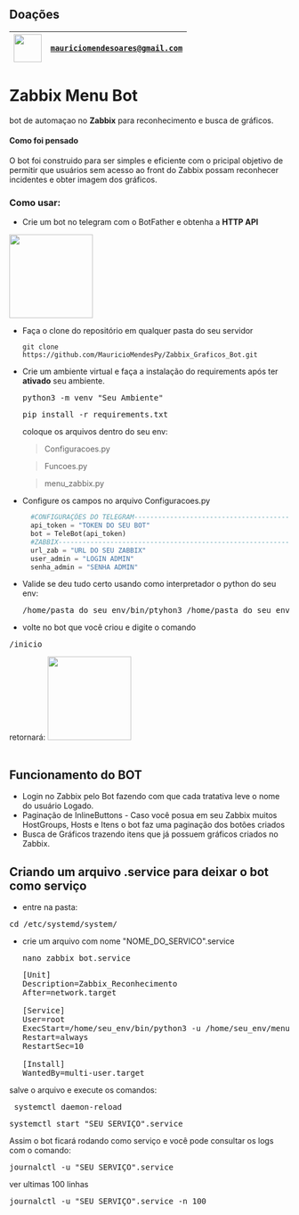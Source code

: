 ## Doações

| <img width="50" height="50" src="https://user-images.githubusercontent.com/741969/99538099-3b7a5d00-298b-11eb-9f4f-c3d0cd4a5280.png" /> | <code>mauriciomendesoares@gmail.com</code> |
| --- | --- |



# Zabbix Menu Bot

bot de automaçao no <b>Zabbix</b> para reconhecimento e busca de gráficos.

#### Como foi pensado

O bot foi construido para ser simples e eficiente com o pricipal objetivo de permitir que usuários sem acesso ao front do Zabbix possam reconhecer incidentes
e obter imagem dos gráficos.

### Como usar:

- Crie um bot no telegram com o BotFather e obtenha a <b>HTTP API</b>
<img widht=150 height=150 src="https://github.com/MauricioMendesPy/Zabbix_Graficos_Bot/assets/148800324/4e8b75e5-5827-4660-9f5f-db1587c1bd86" />

- Faça o clone do repositório em qualquer pasta do seu servidor
  <pre><code>git clone https://github.com/MauricioMendesPy/Zabbix_Graficos_Bot.git </code></pre>

- Crie um ambiente virtual e faça a instalação do requirements após ter <strong>ativado</strong> seu ambiente.
  <pre>python3 -m venv "Seu Ambiente"</pre>
  <pre>pip install -r requirements.txt</pre>
  coloque os arquivos dentro do seu env:
  <blockquote>Configuracoes.py</blockquote>
  <blockquote>Funcoes.py</blockquote>
  <blockquote>menu_zabbix.py</blockquote>
    
    

- Configure os campos no arquivo Configuracoes.py
  ```python
    #CONFIGURAÇÕES DO TELEGRAM----------------------------------------------#
    api_token = "TOKEN DO SEU BOT"
    bot = TeleBot(api_token)
    #ZABBIX------------------------------------------------------------------#
    url_zab = "URL DO SEU ZABBIX"
    user_admin = "LOGIN ADMIN"
    senha_admin = "SENHA ADMIN"
  
- Valide se deu tudo certo usando como interpretador o python do seu env:
  <pre>/home/pasta_do_seu_env/bin/ptyhon3 /home/pasta_do_seu_env/menu_zabbix.py</pre>
- volte no bot que você criou e digite o comando
<pre>/inicio</pre>
retornará:
<img widht=150 height=150 src="https://github.com/MauricioMendesPy/Zabbix_Graficos_Bot/assets/148800324/d318a917-5224-43e9-8619-b0da47f6333a" />
<br><br>
## Funcionamento do BOT

- Login no Zabbix pelo Bot fazendo com que cada tratativa leve o nome do usuário Logado.
- Paginação de InlineButtons - Caso você posua em seu Zabbix muitos HostGroups, Hosts e Itens o bot faz uma paginação dos botões criados
- Busca de Gráficos trazendo itens que já possuem gráficos criados no Zabbix.

  
## Criando um arquivo <b>.service</b> para deixar o bot como serviço

- entre na pasta:
<pre>cd /etc/systemd/system/</pre>
- crie um arquivo com nome "NOME_DO_SERVICO".service
  <pre>nano zabbix_bot.service</pre>
  
  <pre>[Unit]
  Description=Zabbix_Reconhecimento
  After=network.target

  [Service]
  User=root
  ExecStart=/home/seu_env/bin/python3 -u /home/seu_env/menu_zabbix.py
  Restart=always
  RestartSec=10
  
  [Install]
  WantedBy=multi-user.target</pre>

salve o arquivo e execute os comandos:
<pre> systemctl daemon-reload</pre>
<pre>systemctl start "SEU_SERVIÇO".service</pre>

Assim o bot ficará rodando como serviço e você pode consultar os logs com o comando:
<pre>journalctl -u "SEU_SERVIÇO".service</pre>
ver ultimas 100 linhas
<pre>journalctl -u "SEU_SERVIÇO".service -n 100 </pre>
 

